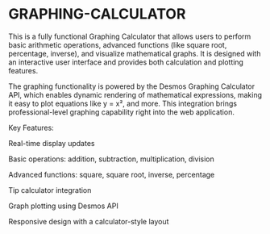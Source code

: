 # GRAPHING-CALCULATOR

This is a fully functional Graphing Calculator that allows users to perform basic arithmetic operations, advanced functions (like square root, percentage, inverse), and visualize mathematical graphs. It is designed with an interactive user interface and provides both calculation and plotting features.

The graphing functionality is powered by the Desmos Graphing Calculator API, which enables dynamic rendering of mathematical expressions, making it easy to plot equations like y = x², and more. This integration brings professional-level graphing capability right into the web application.

Key Features:

Real-time display updates

Basic operations: addition, subtraction, multiplication, division

Advanced functions: square, square root, inverse, percentage

Tip calculator integration

Graph plotting using Desmos API

Responsive design with a calculator-style layout

